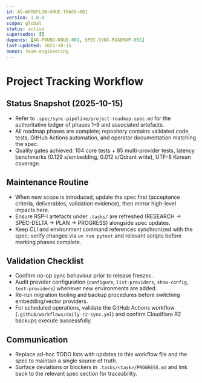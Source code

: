 ```yaml
---
id: AG-WORKFLOW-KNUE-TRACK-001
version: 1.0.0
scope: global
status: active
supersedes: []
depends: [AG-FOUND-KNUE-001, SPEC-SYNC-ROADMAP-001]
last-updated: 2025-10-15
owner: team-engineering
---
```


# Project Tracking Workflow

## Status Snapshot (2025-10-15)
- Refer to `.spec/sync-pipeline/project-roadmap.spec.md` for the authoritative ledger of phases 1–9 and associated artefacts.
- All roadmap phases are complete; repository contains validated code, tests, GitHub Actions automation, and operator documentation matching the spec.
- Quality gates achieved: 104 core tests + 85 multi-provider tests, latency benchmarks (0.129 s/embedding, 0.012 s/Qdrant write), UTF-8 Korean coverage.

## Maintenance Routine
- When new scope is introduced, update the spec first (acceptance criteria, deliverables, validation evidence), then mirror high-level impacts here.
- Ensure RSP-I artefacts under `.tasks/` are refreshed (RESEARCH → SPEC-DELTA → PLAN → PROGRESS) alongside spec updates.
- Keep CLI and environment command references synchronized with the spec; verify changes via `uv run pytest` and relevant scripts before marking phases complete.

## Validation Checklist
- Confirm no-op sync behaviour prior to release freezes.
- Audit provider configuration (`configure`, `list-providers`, `show-config`, `test-providers`) whenever new environments are added.
- Re-run migration tooling and backup procedures before switching embedding/vector providers.
- For scheduled operations, validate the GitHub Actions workflow (`.github/workflows/daily-r2-sync.yml`) and confirm Cloudflare R2 backups execute successfully.

## Communication
- Replace ad-hoc TODO lists with updates to this workflow file and the spec to maintain a single source of truth.
- Surface deviations or blockers in `.tasks/<task>/PROGRESS.md` and link back to the relevant spec section for traceability.
